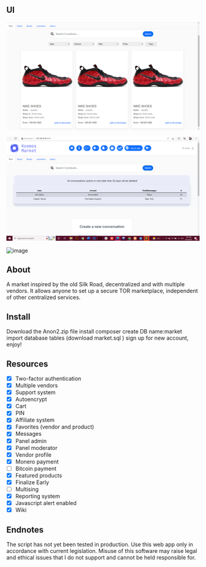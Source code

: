 ## UI
![](unknown.png)

![](Screenshot.png)


![image](https://user-images.githubusercontent.com/50872157/188500210-d1b28922-6a73-4e16-bd43-945f1d0b2156.png)


## About
A market inspired by the old Silk Road, decentralized and with multiple vendors. It allows anyone to set up a secure TOR marketplace, independent of other centralized services.

## Install
Download the Anon2.zip file
install composer
create DB name:market
import database tables (download market.sql )
sign up for new account, enjoy!


## Resources
- [x] Two-factor authentication
- [x] Multiple vendors
- [x] Support system 
- [x] Autoencrypt
- [x] Cart
- [x] PIN
- [x] Affiliate system
- [x] Favorites (vendor and product)
- [x] Messages
- [x] Panel admin
- [x] Panel moderator
- [x] Vendor profile
- [x] Monero payment
- [ ] Bitcoin payment
- [x] Featured products
- [x] Finalize Early        
- [ ] Multising
- [x] Reporting system
- [x] Javascript alert enabled
- [x] Wiki

## Endnotes
The script has not yet been tested in production. Use this web app only in accordance with current legislation. Misuse of this software may raise legal and ethical issues that I do not support and cannot be held responsible for.

